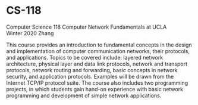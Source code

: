 # CS-118
Computer Science 118 Computer Network Fundamentals at UCLA  
Winter 2020 Zhang

This course provides an introduction to fundamental concepts in the design and implementation of computer communication networks, their protocols, and applications. Topics to be covered include: layered network architecture, physical layer and data link protocols, network and transport protocols, network routing and forwarding, basic concepts in network security, and application protocols. Examples will be drawn from the Internet TCP/IP protocol suite. The course also includes two programming projects, in which students gain hand-on experience with basic network programming and development of simple network applications.
